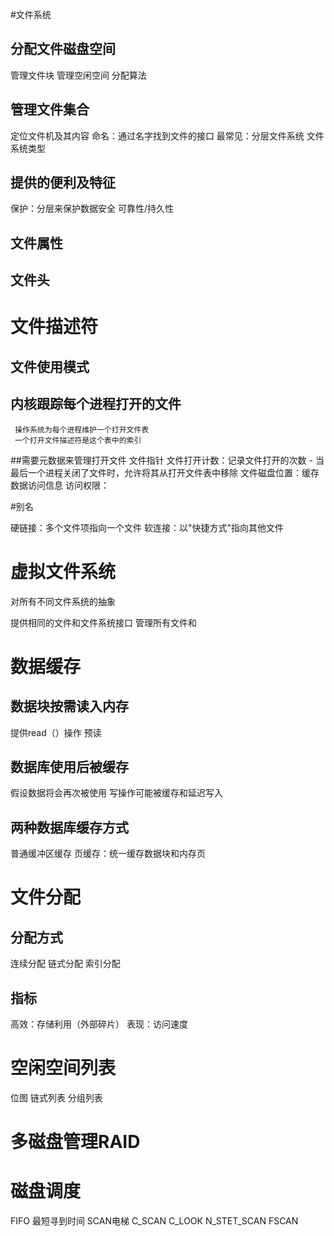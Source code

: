 #文件系统

## 分配文件磁盘空间
管理文件块
管理空闲空间
分配算法

## 管理文件集合
定位文件机及其内容
命名：通过名字找到文件的接口
最常见：分层文件系统
文件系统类型

## 提供的便利及特征
保护：分层来保护数据安全
可靠性/持久性

## 文件属性

## 文件头


# 文件描述符
## 文件使用模式
## 内核跟踪每个进程打开的文件
     操作系统为每个进程维护一个打开文件表
     一个打开文件描述符是这个表中的索引
 ##需要元数据来管理打开文件
    文件指针
    文件打开计数：记录文件打开的次数 - 当最后一个进程关闭了文件时，允许将其从打开文件表中移除
    文件磁盘位置：缓存数据访问信息
    访问权限：    



#别名

硬链接：多个文件项指向一个文件
软连接：以"快捷方式"指向其他文件


# 虚拟文件系统

对所有不同文件系统的抽象

提供相同的文件和文件系统接口
管理所有文件和


# 数据缓存
## 数据块按需读入内存
提供read（）操作
预读
## 数据库使用后被缓存
假设数据将会再次被使用
写操作可能被缓存和延迟写入
## 两种数据库缓存方式
普通缓冲区缓存
页缓存：统一缓存数据块和内存页

# 文件分配

## 分配方式
连续分配
链式分配
索引分配

## 指标
高效：存储利用（外部碎片）
表现：访问速度

# 空闲空间列表
位图
链式列表
分组列表

# 多磁盘管理RAID

# 磁盘调度
FIFO
最短寻到时间
SCAN电梯
C_SCAN
C_LOOK
N_STET_SCAN
FSCAN

